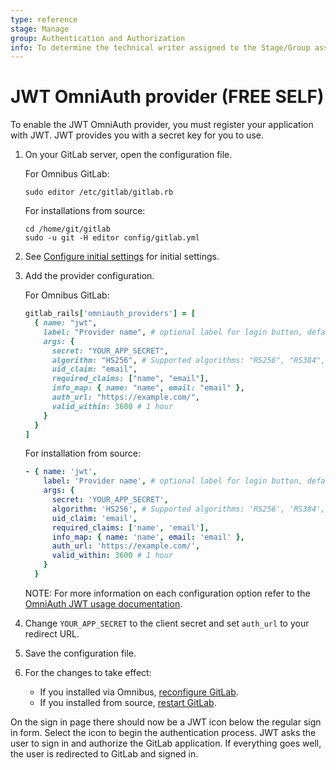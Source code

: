 ```yaml
---
type: reference
stage: Manage
group: Authentication and Authorization
info: To determine the technical writer assigned to the Stage/Group associated with this page, see https://about.gitlab.com/handbook/product/ux/technical-writing/#assignments
---
```


# JWT OmniAuth provider **(FREE SELF)**

To enable the JWT OmniAuth provider, you must register your application with JWT.
JWT provides you with a secret key for you to use.

1. On your GitLab server, open the configuration file.

   For Omnibus GitLab:

   ```shell
   sudo editor /etc/gitlab/gitlab.rb
   ```

   For installations from source:

   ```shell
   cd /home/git/gitlab
   sudo -u git -H editor config/gitlab.yml
   ```

1. See [Configure initial settings](../../integration/omniauth.md#configure-initial-settings) for initial settings.
1. Add the provider configuration.

   For Omnibus GitLab:

   ```ruby
   gitlab_rails['omniauth_providers'] = [
     { name: "jwt",
       label: "Provider name", # optional label for login button, defaults to "Jwt"
       args: {
         secret: "YOUR_APP_SECRET",
         algorithm: "HS256", # Supported algorithms: "RS256", "RS384", "RS512", "ES256", "ES384", "ES512", "HS256", "HS384", "HS512"
         uid_claim: "email",
         required_claims: ["name", "email"],
         info_map: { name: "name", email: "email" },
         auth_url: "https://example.com/",
         valid_within: 3600 # 1 hour
       }
     }
   ]
   ```

   For installation from source:

   ```yaml
   - { name: 'jwt',
       label: 'Provider name', # optional label for login button, defaults to "Jwt"
       args: {
         secret: 'YOUR_APP_SECRET',
         algorithm: 'HS256', # Supported algorithms: 'RS256', 'RS384', 'RS512', 'ES256', 'ES384', 'ES512', 'HS256', 'HS384', 'HS512'
         uid_claim: 'email',
         required_claims: ['name', 'email'],
         info_map: { name: 'name', email: 'email' },
         auth_url: 'https://example.com/',
         valid_within: 3600 # 1 hour
       }
     }
   ```

   NOTE:
   For more information on each configuration option refer to
   the [OmniAuth JWT usage documentation](https://github.com/mbleigh/omniauth-jwt#usage).

1. Change `YOUR_APP_SECRET` to the client secret and set `auth_url` to your redirect URL.
1. Save the configuration file.
1. For the changes to take effect:
   - If you installed via Omnibus, [reconfigure GitLab](../restart_gitlab.md#omnibus-gitlab-reconfigure).
   - If you installed from source, [restart GitLab](../restart_gitlab.md#installations-from-source).

On the sign in page there should now be a JWT icon below the regular sign in form.
Select the icon to begin the authentication process. JWT asks the user to
sign in and authorize the GitLab application. If everything goes well, the user
is redirected to GitLab and signed in.

<!-- ## Troubleshooting

Include any troubleshooting steps that you can foresee. If you know beforehand what issues
one might have when setting this up, or when something is changed, or on upgrading, it's
important to describe those, too. Think of things that may go wrong and include them here.
This is important to minimize requests for support, and to avoid doc comments with
questions that you know someone might ask.

Each scenario can be a third-level heading, e.g. `### Getting error message X`.
If you have none to add when creating a doc, leave this section in place
but commented out to help encourage others to add to it in the future. -->
